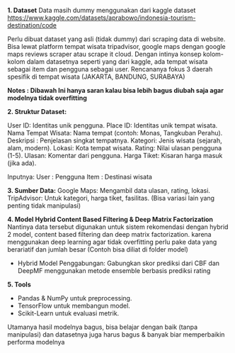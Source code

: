 **1. Dataset**
Data masih dummy menggunakan dari kaggle dataset
https://www.kaggle.com/datasets/aprabowo/indonesia-tourism-destination/code

Perlu dibuat dataset yang asli (tidak dummy) dari scraping data di website. Bisa lewat platform tempat wisata tripadvisor, google maps dengan google maps reviews scraper atau scrape it cloud.
Dengan intinya konsep kolom-kolom dalam datasetnya seperti yang dari kaggle, ada tempat wisata sebagai item dan pengguna sebagai user.
Rencananya fokus 3 daerah spesifik di tempat wisata (JAKARTA, BANDUNG, SURABAYA)

**Notes : Dibawah Ini hanya saran kalau bisa lebih bagus diubah saja agar modelnya tidak overfitting**

**2. Struktur Dataset:**

User ID: Identitas unik pengguna.
Place ID: Identitas unik tempat wisata.
Nama Tempat Wisata: Nama tempat (contoh: Monas, Tangkuban Perahu).
Deskripsi : Penjelasan singkat tempatnya.
Kategori: Jenis wisata (sejarah, alam, modern).
Lokasi: Kota tempat wisata.
Rating: Nilai ulasan pengguna (1-5).
Ulasan: Komentar dari pengguna.
Harga Tiket: Kisaran harga masuk (jika ada).

Inputnya:
User : Pengguna 
Item : Destinasi wisata

**3. Sumber Data:**
Google Maps: Mengambil data ulasan, rating, lokasi.
TripAdvisor: Untuk kategori, harga tiket, fasilitas.
(Bisa variasi lain yang penting tidak manipulasi)


**4. Model Hybrid Content Based Filtering & Deep Matrix Factorization**
Nantinya data tersebut digunakan untuk sistem rekomendasi dengan hybrid 2 model, content based filtering dan deep matrix factorization. karena menggunakan deep learning agar tidak overfitting perlu pake data yang berariatif dan jumlah besar
(Contoh bisa diliat di folder model)

- Hybrid Model
Penggabungan:
Gabungkan skor prediksi dari CBF dan DeepMF menggunakan metode ensemble berbasis prediksi rating

**5. Tools**
- Pandas & NumPy untuk preprocessing.
- TensorFlow  untuk membangun model.
- Scikit-Learn untuk evaluasi metrik.

Utamanya hasil modelnya bagus, bisa belajar dengan baik (tanpa manipulasi) dan datasetnya juga harus bagus & banyak biar memperbaikin performa modelnya
